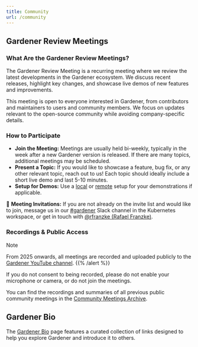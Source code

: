 ```yaml
---
title: Community
url: /community
---
```


## Gardener Review Meetings

### What Are the Gardener Review Meetings?

The Gardener Review Meeting is a recurring meeting where we review the latest developments in the Gardener ecosystem. We discuss recent releases, highlight key changes, and showcase live demos of new features and improvements.

This meeting is open to everyone interested in Gardener, from contributors and maintainers to users and community members. We focus on updates relevant to the open-source community while avoiding company-specific details.

### How to Participate

- **Join the Meeting:** Meetings are usually held bi-weekly, typically in the week after a new Gardener version is released. If there are many topics, additional meetings may be scheduled.
- **Present a Topic:** If you would like to showcase a feature, bug fix, or any other relevant topic, reach out to us! Each topic should ideally include a short live demo and last 5-10 minutes.
- **Setup for Demos:** Use a [local](https://gardener.cloud/docs/gardener/deployment/getting_started_locally/#developing-gardener) or [remote](https://gardener.cloud/docs/gardener/deployment/getting_started_locally/#remote-local-setup) setup for your demonstrations if applicable.

📅 **Meeting Invitations:** If you are not already on the invite list and would like to join, message us in our [#gardener](https://kubernetes.slack.com/messages/gardener) Slack channel in the Kubernetes workspace, or get in touch with [@rfranzke (Rafael Franzke)](mailto:rafael.franzke@sap.com).

### Recordings & Public Access

> [!NOTE]
> From 2025 onwards, all meetings are recorded and uploaded publicly to the [Gardener YouTube channel](https://www.youtube.com/@GardenerProject).
{{% /alert %}}
>
> If you do not consent to being recorded, please do not enable your microphone or camera, or do not join the meetings.

You can find the recordings and summaries of all previous public community meetings in the [Community Meetings Archive](./community-meetings/_index.md).

## Gardener Bio

The [Gardener Bio](./community-bio.md) page features a curated collection of links designed to help you explore Gardener and introduce it to others.
